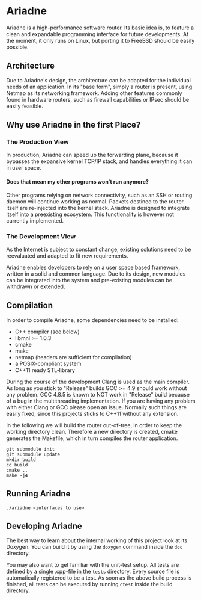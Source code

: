 
# Ariadne

Ariadne is a high-performance software router.
Its basic idea is, to feature a clean and expandable programming interface for future developments.
At the moment, it only runs on Linux, but porting it to FreeBSD should be easily possible.

## Architecture

Due to Ariadne's design, the architecture can be adapted for the individual needs of an application.
In its "base form", simply a router is present, using Netmap as its networking framework.
Adding other features commonly found in hardware routers, such as firewall capabilities
or IPsec should be easily feasible.

## Why use Ariadne in the first Place?

### The Production View

In production, Ariadne can speed up the forwarding plane, because it bypasses the
expansive kernel TCP/IP stack, and handles everything it can in user space.

#### Does that mean my other programs won't run anymore?

Other programs relying on network connectivity, such as an SSH or routing daemon
will continue working as normal.
Packets destined to the router itself are re-injected into the kernel stack.
Ariadne is designed to integrate itself into a preexisting ecosystem.
This functionality is however not currently implemented.

### The Development View

As the Internet is subject to constant change, existing solutions need to be
reevaluated and adapted to fit new requirements.

Ariadne enables developers to rely on a user space based framework, written in
a solid and common language. Due to its design, new modules can be integrated
into the system and pre-existing modules can be withdrawn or extended.

## Compilation

In order to compile Ariadne, some dependencies need to be installed:
* C++ compiler (see below)
* libmnl >= 1.0.3
* cmake
* make
* netmap (headers are sufficient for compilation)
* a POSIX-compliant system
* C++11 ready STL-library

During the course of the development Clang is used as the main compiler.
As long as you stick to "Release" builds GCC >= 4.9 should work without any problem.
GCC 4.8.5 is known to NOT work in "Release" build because of a bug in the multithreading implementation.
If you are having any problem with either Clang or GCC please open an issue.
Normally such things are easily fixed, since this projects sticks to C++11 without any extension.

In the following we will build the router out-of-tree, in order to keep the
working directory clean. Therefore a new directory is created, cmake
generates the Makefile, which in turn compiles the router application.

~~~{.sh}
git submodule init
git submodule update
mkdir build
cd build
cmake ..
make -j4
~~~

## Running Ariadne

~~~{.sh}
./ariadne <interfaces to use>
~~~

## Developing Ariadne

The best way to learn about the internal working of this project look at its Doxygen.
You can build it by using the `doxygen` command inside the `doc` directory.

You may also want to get familiar with the unit-test setup.
All tests are defined by a single .cpp-file in the `tests` directory.
Every source file is automatically registered to be a test.
As soon as the above build process is finished, all tests can be executed by running `ctest` inside the build directory.
